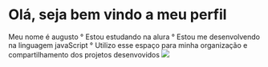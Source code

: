 # Olá, seja bem vindo a meu perfil

Meu nome é augusto
° Estou estudando na alura 
° Estou me desenvolvendo na linguagem javaScript 
° Utilizo esse espaço para minha organização e compartilhamento dos projetos desenvovidos
![](https://media.tenor.com/UX0MEq634O8AAAAi/shrek.gif)
